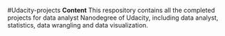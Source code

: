#Udacity-projects
**Content**
This respository contains all the completed projects for data analyst Nanodegree of Udacity, including data analyst, statistics, data wrangling and data visualization.
